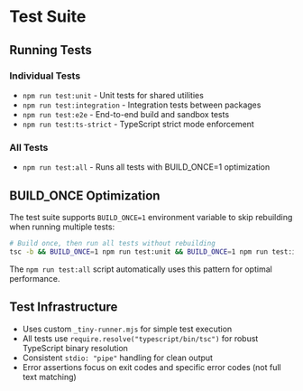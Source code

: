 # Test Suite

## Running Tests

### Individual Tests

- `npm run test:unit` - Unit tests for shared utilities
- `npm run test:integration` - Integration tests between packages  
- `npm run test:e2e` - End-to-end build and sandbox tests
- `npm run test:ts-strict` - TypeScript strict mode enforcement

### All Tests

- `npm run test:all` - Runs all tests with BUILD_ONCE=1 optimization

## BUILD_ONCE Optimization

The test suite supports `BUILD_ONCE=1` environment variable to skip rebuilding when running
multiple tests:

```bash
# Build once, then run all tests without rebuilding
tsc -b && BUILD_ONCE=1 npm run test:unit && BUILD_ONCE=1 npm run test:integration
```

The `npm run test:all` script automatically uses this pattern for optimal performance.

## Test Infrastructure

- Uses custom `_tiny-runner.mjs` for simple test execution
- All tests use `require.resolve("typescript/bin/tsc")` for robust TypeScript binary resolution
- Consistent `stdio: "pipe"` handling for clean output
- Error assertions focus on exit codes and specific error codes (not full text matching)
